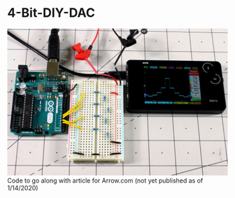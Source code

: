 # 4-Bit-DIY-DAC
![image](16x9-image.jpg)  
Code to go along with article for Arrow.com (not yet published as of 1/14/2020)
